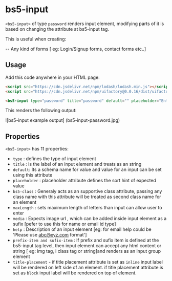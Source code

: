 # bs5-input

`<bs5-input>` of type `password` renders input element, modifying parts of it is based on changing the attribute at bs5-input tag.

This is useful when creating:

-- Any kind of forms [ eg: Login/Signup forms, contact forms etc..] 

## Usage

Add this code anywhere in your HTML page:

```html
<script src="https://cdn.jsdelivr.net/npm/lodash/lodash.min.js"></script>
<script src="https://cdn.jsdelivr.net/npm/uifactory@0.0.16/dist/uifactory.min.js" import="@bs5-input"></script>

<bs5-input type="password" title="password" default="" placeholder="Enter your password" bs5-class="" maxLength=100 media="https://picsum.photos/id/1012/30/30" help="Must contain at least one number and one uppercase and lowercase letter, and at least 8 or more characters" prefix-item="" sufix-item="" title-placement =""></bs5-input>
```

This renders the following output:

![bs5-input example output] (bs5-input-password.jpg)

## Properties

`<bs5-input>` has 11 properties:
-  `type` : defines the type of input element
- `title` : is the label of an input element and treats as an string
- `default`: Its a schema name for value and value for an input can be set using this attribute
- `placeholder` : placeholder attribute defines the sort hint of expected value
- `bs5-class` : Generaly acts as an supportive class attribute, passing any class name with this attribute will be treated as second class name for an element
- `maxLength` : sets maximum length of letters than input can allow user to enter
- `media` : Expects image url , which can be added inside input element as a sufix [pefer to use this for name or email id type]
- `help` : Description of an input element [eg: for email help could be 'Please use abc@xyz.com format']
- `prefix-item and sufix-item` : If prefix and sufix item is defined at the bs5-input tag level, then input element can accept any html content or string [ eg: img tag, i class tag or string]and renders as an input group element
- `title-placement` - if title placement attribute is set as `inline` input label will be rendered on left side of an element.
if title placement attribute is set as `block` input label will be rendered on top of element.

 

